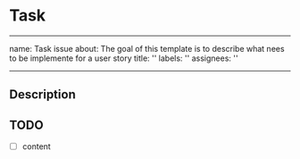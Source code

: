 # Task

* * *

name: Task issue
about: The goal of this template is to describe what nees to be implemente for a user
  story
title: ''
labels: ''
assignees: ''

* * *

## Description

## TODO

-   [ ] content
